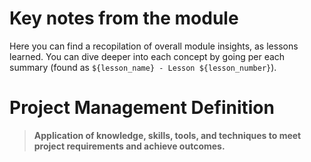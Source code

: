# Key notes from the module

Here you can find a recopilation of overall module insights, as lessons learned. You can dive deeper into each concept by going per each summary (found as `${lesson_name} - Lesson ${lesson_number}`).

# Project Management Definition

> **Application of knowledge, skills, tools, and techniques to meet project requirements and achieve outcomes.**